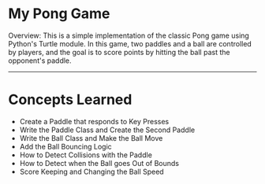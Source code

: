 # My Pong Game
Overview: This is a simple implementation of the classic Pong game using Python's Turtle module. In this game, two paddles and a ball are controlled by players, and the goal is to score points by hitting the ball past the opponent's paddle.

---
# Concepts Learned
- Create a Paddle that responds to Key Presses
- Write the Paddle Class and Create the Second Paddle
- Write the Ball Class and Make the Ball Move
- Add the Ball Bouncing Logic
- How to Detect Collisions with the Paddle
- How to Detect when the Ball goes Out of Bounds
- Score Keeping and Changing the Ball Speed

